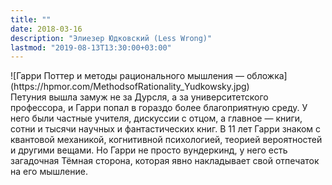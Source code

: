 ```yaml
---
title: ""
date: 2018-03-16
description: "Элиезер Юдковский (Less Wrong)"
lastmod: "2019-08-13T13:30:00+03:00"
---
```

<div class="fr ph3">![Гарри Поттер и методы рационального мышления — обложка](https://hpmor.com/MethodsofRationality_Yudkowsky.jpg)</div>Петуния вышла замуж не за Дурсля, а за университетского профессора, и Гарри попал в гораздо более благоприятную среду. У него были частные учителя, дискуссии с отцом, а главное — книги, сотни и тысячи научных и фантастических книг. В 11 лет Гарри знаком с квантовой механикой, когнитивной психологией, теорией вероятностей и другими вещами. Но Гарри не просто вундеркинд, у него есть загадочная Тёмная сторона, которая явно накладывает свой отпечаток на его мышление.


